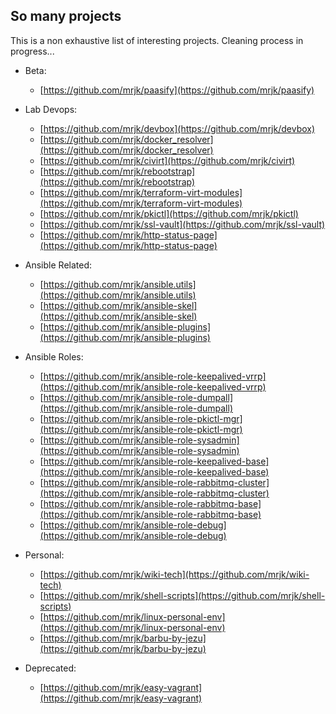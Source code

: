 

## So many projects

This is a non exhaustive list of interesting projects. Cleaning process in progress...


* Beta:
    * [https://github.com/mrjk/paasify](https://github.com/mrjk/paasify)


* Lab Devops:
    * [https://github.com/mrjk/devbox](https://github.com/mrjk/devbox)
    * [https://github.com/mrjk/docker_resolver](https://github.com/mrjk/docker_resolver)
    * [https://github.com/mrjk/civirt](https://github.com/mrjk/civirt)
    * [https://github.com/mrjk/rebootstrap](https://github.com/mrjk/rebootstrap)
    * [https://github.com/mrjk/terraform-virt-modules](https://github.com/mrjk/terraform-virt-modules)
    * [https://github.com/mrjk/pkictl](https://github.com/mrjk/pkictl)
    * [https://github.com/mrjk/ssl-vault](https://github.com/mrjk/ssl-vault)
    * [https://github.com/mrjk/http-status-page](https://github.com/mrjk/http-status-page)

* Ansible Related:
    * [https://github.com/mrjk/ansible.utils](https://github.com/mrjk/ansible.utils)
    * [https://github.com/mrjk/ansible-skel](https://github.com/mrjk/ansible-skel)
    * [https://github.com/mrjk/ansible-plugins](https://github.com/mrjk/ansible-plugins)

* Ansible Roles:
    * [https://github.com/mrjk/ansible-role-keepalived-vrrp](https://github.com/mrjk/ansible-role-keepalived-vrrp)
    * [https://github.com/mrjk/ansible-role-dumpall](https://github.com/mrjk/ansible-role-dumpall)
    * [https://github.com/mrjk/ansible-role-pkictl-mgr](https://github.com/mrjk/ansible-role-pkictl-mgr)
    * [https://github.com/mrjk/ansible-role-sysadmin](https://github.com/mrjk/ansible-role-sysadmin)
    * [https://github.com/mrjk/ansible-role-keepalived-base](https://github.com/mrjk/ansible-role-keepalived-base)
    * [https://github.com/mrjk/ansible-role-rabbitmq-cluster](https://github.com/mrjk/ansible-role-rabbitmq-cluster)
    * [https://github.com/mrjk/ansible-role-rabbitmq-base](https://github.com/mrjk/ansible-role-rabbitmq-base)
    * [https://github.com/mrjk/ansible-role-debug](https://github.com/mrjk/ansible-role-debug)

* Personal:
    * [https://github.com/mrjk/wiki-tech](https://github.com/mrjk/wiki-tech)
    * [https://github.com/mrjk/shell-scripts](https://github.com/mrjk/shell-scripts)
    * [https://github.com/mrjk/linux-personal-env](https://github.com/mrjk/linux-personal-env)
    * [https://github.com/mrjk/barbu-by-jezu](https://github.com/mrjk/barbu-by-jezu)

* Deprecated:
    * [https://github.com/mrjk/easy-vagrant](https://github.com/mrjk/easy-vagrant)
